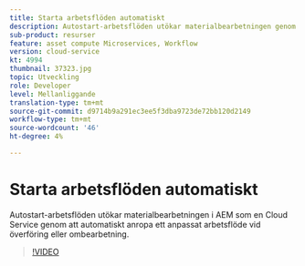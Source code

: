 ```yaml
---
title: Starta arbetsflöden automatiskt
description: Autostart-arbetsflöden utökar materialbearbetningen genom att automatiskt anropa ett anpassat arbetsflöde vid överföring eller ombearbetning.
sub-product: resurser
feature: asset compute Microservices, Workflow
version: cloud-service
kt: 4994
thumbnail: 37323.jpg
topic: Utveckling
role: Developer
level: Mellanliggande
translation-type: tm+mt
source-git-commit: d9714b9a291ec3ee5f3dba9723de72bb120d2149
workflow-type: tm+mt
source-wordcount: '46'
ht-degree: 4%

---
```



# Starta arbetsflöden automatiskt

Autostart-arbetsflöden utökar materialbearbetningen i AEM som en Cloud Service genom att automatiskt anropa ett anpassat arbetsflöde vid överföring eller ombearbetning.

>[!VIDEO](https://video.tv.adobe.com/v/37323/?quality=12&learn=on&hidetitle=true)
